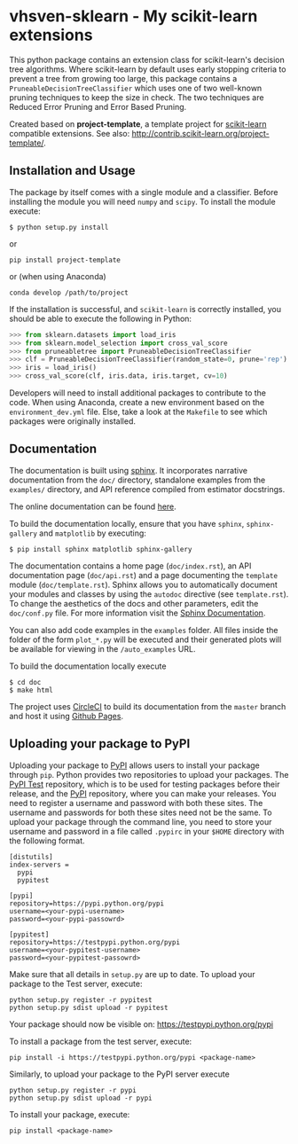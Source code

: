 # vhsven-sklearn - My scikit-learn extensions

This python package contains an extension class for scikit-learn's
decision tree algorithms. Where scikit-learn by default uses early
stopping criteria to prevent a tree from growing too large,
this package contains a `PruneableDecisionTreeClassifier` which
uses one of two well-known pruning techniques to keep the size
in check. The two techniques are Reduced Error Pruning and
Error Based Pruning.

Created based on **project-template**, a template project for
[scikit-learn](http://scikit-learn.org/) compatible extensions.
See also: http://contrib.scikit-learn.org/project-template/.

## Installation and Usage
The package by itself comes with a single module and a classifier. Before
installing the module you will need `numpy` and `scipy`.
To install the module execute:
```shell
$ python setup.py install
```
or 
```
pip install project-template
```
or (when using Anaconda)
```
conda develop /path/to/project
```

If the installation is successful, and `scikit-learn` is correctly installed,
you should be able to execute the following in Python:
```python
>>> from sklearn.datasets import load_iris
>>> from sklearn.model_selection import cross_val_score
>>> from pruneabletree import PruneableDecisionTreeClassifier
>>> clf = PruneableDecisionTreeClassifier(random_state=0, prune='rep')
>>> iris = load_iris()
>>> cross_val_score(clf, iris.data, iris.target, cv=10)
```

Developers will need to install additional packages to contribute to the code.
When using Anaconda, create a new environment based on the `environment_dev.yml`
file. Else, take a look at the `Makefile` to see which packages were originally
installed.

## Documentation

The documentation is built using [sphinx](http://www.sphinx-doc.org/en/stable/).
It incorporates narrative documentation from the `doc/` directory, standalone
examples from the `examples/` directory, and API reference compiled from
estimator docstrings.

The online documentation can be found [here](https://vhsven.github.io/vhsven-sklearn/).

To build the documentation locally, ensure that you have `sphinx`,
`sphinx-gallery` and `matplotlib` by executing:
```shell
$ pip install sphinx matplotlib sphinx-gallery
```
The documentation contains a home page (`doc/index.rst`), an API
documentation page (`doc/api.rst`) and a page documenting the `template` module 
(`doc/template.rst`). Sphinx allows you to automatically document your modules
and classes by using the `autodoc` directive (see `template.rst`). To change the
aesthetics of the docs and other parameters, edit the `doc/conf.py` file. For
more information visit the [Sphinx Documentation](http://www.sphinx-doc.org/en/stable/contents.html).

You can also add code examples in the `examples` folder. All files inside
the folder of the form `plot_*.py` will be executed and their generated
plots will be available for viewing in the `/auto_examples` URL.

To build the documentation locally execute
```shell
$ cd doc
$ make html
```

The project uses [CircleCI](https://circleci.com/) to build its documentation
from the `master` branch and host it using [Github Pages](https://pages.github.com/).

## Uploading your package to PyPI

Uploading your package to [PyPI](https://pypi.python.org/pypi) allows users to
install your package through `pip`. Python provides two repositories to upload
your packages. The [PyPI Test](https://testpypi.python.org/pypi) repository,
which is to be used for testing packages before their release, and the
[PyPI](https://pypi.python.org/pypi) repository, where you can make your
releases. You need to register a username and password with both these sites.
The username and passwords for both these sites need not be the same. To upload
your package through the command line, you need to store your username and
password in a file called `.pypirc` in your `$HOME` directory with the
following format.

```shell
[distutils]
index-servers =
  pypi
  pypitest

[pypi]
repository=https://pypi.python.org/pypi
username=<your-pypi-username>
password=<your-pypi-passowrd>

[pypitest]
repository=https://testpypi.python.org/pypi
username=<your-pypitest-username>
password=<your-pypitest-passowrd>
```
Make sure that all details in `setup.py` are up to date. To upload your package
to the Test server, execute:
```
python setup.py register -r pypitest
python setup.py sdist upload -r pypitest
```
Your package should now be visible on: https://testpypi.python.org/pypi

To install a package from the test server, execute:
```
pip install -i https://testpypi.python.org/pypi <package-name>
```

Similarly, to upload your package to the PyPI server execute
```
python setup.py register -r pypi
python setup.py sdist upload -r pypi
```
To install your package, execute:
```
pip install <package-name>
```
